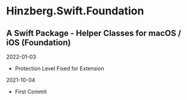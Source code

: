 # Hinzberg.Swift.Foundation
##  A Swift Package - Helper Classes for macOS / iOS (Foundation)

2022-01-03
- Protection Level Fixed for Extension

2021-10-04
- First Commit

